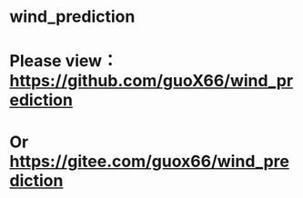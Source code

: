 # wind_prediction

# Please view： https://github.com/guoX66/wind_prediction
# Or https://gitee.com/guox66/wind_prediction
